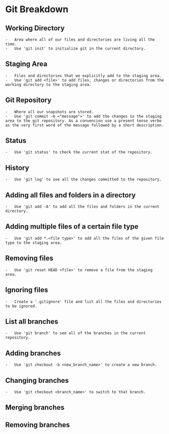 # Git Breakdown

## Working Directory

    -   Area where all of our files and directories are living all the time.
    -   Use 'git init' to initialize git in the current directory.

## Staging Area

    -   Files and directories that we explicitly add to the staging area.
    -   Use 'git add <file>' to add files, changes or directories from the working directory to the staging area.

## Git Repository

    -   Where all our snapshots are stored.
    -   Use 'git commit -m <"message">' to add the changes in the staging area to the git repository. As a convencion use a present tense verbe as the very first word of the message followed by a short description.

## Status

    -   Use 'git status' to check the current stat of the repository.

## History

    -   Use 'git log' to see all the changes committed to the repository.

## Adding all files and folders in a directory

    -   Use 'git add -A' to add all the files and folders in the current directory.

## Adding multiple files of a certain file type

    -   Use 'git add *.<file type>' to add all the files of the given file type to the staging area.

## Removing files

    -   Use 'git reset HEAD <file>' to remove a file from the staging area.

## Ignoring files

    -   Create a '.gitignore' file and list all the files and directories to be ignored.

## List all branches

    -   Use 'git branch' to see all of the branches in the current repository.

## Adding branches

    -   Use 'git checkout -b <new_branch_name>' to create a new branch.

## Changing branches

    -   Use 'git checkout <branch_name>' to switch to that branch.

## Merging branches

## Removing branches
